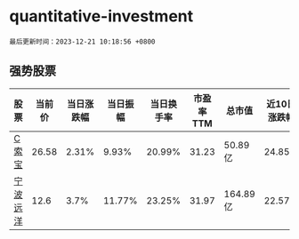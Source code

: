 # quantitative-investment

`最后更新时间：2023-12-21 10:18:56 +0800`

## 强势股票

|股票|当前价|当日涨跌幅|当日振幅|当日换手率|市盈率TTM|总市值|近10日涨跌幅|
|----|----|----|----|----|----|----|----|
|[C索宝](https://xueqiu.com/S/SH603231)|26.58|2.31%|9.93%|20.99%|31.23|50.89亿|24.85%|
|[宁波远洋](https://xueqiu.com/S/SH601022)|12.6|3.7%|11.77%|23.25%|31.97|164.89亿|22.57%|
